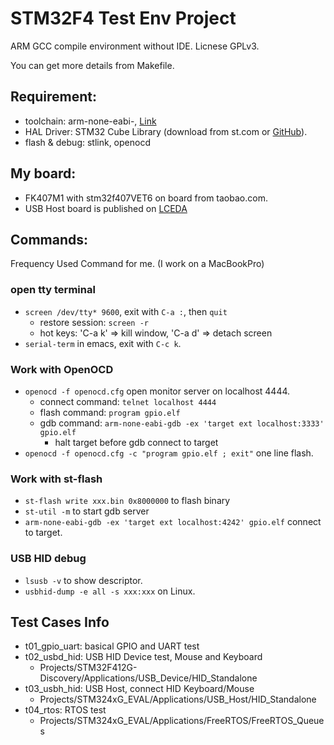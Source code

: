 # STM32F4 Test Env Project

  ARM GCC compile environment without IDE. Licnese GPLv3.

  You can get more details from Makefile.


## Requirement:
  * toolchain: arm-none-eabi-, [Link](https://developer.arm.com/tools-and-software/open-source-software/developer-tools/gnu-toolchain/gnu-rm/downloads)
  * HAL Driver: STM32 Cube Library (download from st.com or [GitHub](https://github.com/STMicroelectronics/STM32CubeF4)).
  * flash & debug: stlink, openocd 


## My board:
  * FK407M1 with stm32f407VET6 on board from taobao.com.
  * USB Host board is published on [LCEDA](https://oshwhub.com/xzhong86/fk407m1_conv_board)

## Commands:

  Frequency Used Command for me. (I work on a MacBookPro)

### open tty terminal
  * `screen /dev/tty* 9600`, exit with `C-a :`, then `quit`
    * restore session: `screen -r`
    * hot keys: 'C-a k' => kill window, 'C-a d' => detach screen
  * `serial-term` in emacs, exit with `C-c k`.

### Work with OpenOCD
  * `openocd -f openocd.cfg` open monitor server on localhost 4444.
    * connect command: `telnet localhost 4444`
    * flash command: `program gpio.elf`
    * gdb command: `arm-none-eabi-gdb -ex 'target ext localhost:3333' gpio.elf`
      - halt target before gdb connect to target
  * `openocd -f openocd.cfg -c "program gpio.elf ; exit"` one line flash.


### Work with st-flash
  * `st-flash write xxx.bin 0x8000000` to flash binary
  * `st-util -m` to start gdb server
  * `arm-none-eabi-gdb -ex 'target ext localhost:4242' gpio.elf` connect to target.

### USB HID debug
  * `lsusb -v` to show descriptor.
  * `usbhid-dump -e all -s xxx:xxx` on Linux.

## Test Cases Info

  * t01_gpio_uart:   basical GPIO and UART test
  * t02_usbd_hid:    USB HID Device test, Mouse and Keyboard
    * Projects/STM32F412G-Discovery/Applications/USB_Device/HID_Standalone
  * t03_usbh_hid:    USB Host, connect HID Keyboard/Mouse
    * Projects/STM324xG_EVAL/Applications/USB_Host/HID_Standalone
  * t04_rtos:        RTOS test
    * Projects/STM324xG_EVAL/Applications/FreeRTOS/FreeRTOS_Queues

